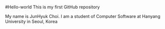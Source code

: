 #Hello-world
This is my first GitHub repository

My name is JunHyuk Choi. I am a student of Computer Software at Hanyang University in Seoul, Korea

